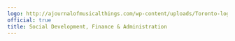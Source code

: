 ```yaml
---
logo: http://ajournalofmusicalthings.com/wp-content/uploads/Toronto-logo.png
official: true
title: Social Development, Finance & Administration
---
```

